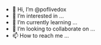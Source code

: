 - 👋 Hi, I’m @poflivedox
- 👀 I’m interested in ...
- 🌱 I’m currently learning ...
- 💞️ I’m looking to collaborate on ...
- 📫 How to reach me ...

<!---
poflivedox/poflivedox is a ✨ special ✨ repository because its `README.md` (this file) appears on your GitHub profile.
You can click the Preview link to take a look at your changes.
--->
